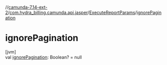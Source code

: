 //[camunda-7.14-ext-2](../../../index.md)/[com.hydra_billing.camunda.api.jasper](../index.md)/[ExecuteReportParams](index.md)/[ignorePagination](ignore-pagination.md)

# ignorePagination

[jvm]\
val [ignorePagination](ignore-pagination.md): Boolean? = null

